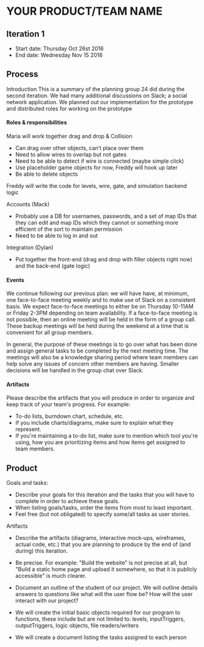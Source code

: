 # YOUR PRODUCT/TEAM NAME

## Iteration 1

 * Start date: Thursday Oct 26st 2016
 * End date: Wednesday Nov 15 2016

## Process

Introduction
This is a summary of the planning group 24 did during the second iteration. We had many additional
discussions on Slack; a social network application. We planned out our implementation for the prototype and distributed roles for working on the prototype

#### Roles & responsibilities

Maria will work together drag and drop & Collision
 - Can drag over other objects, can’t place over them
 - Need to allow wires to overlap but not gates
 - Need to be able to detect if wire is connected (maybe simple click)
 - Use placeholder game objects for now, Freddy will hook up later
 - Be able to delete objects
 
Freddy will write the code for levels, wire, gate, and simulation backend logic
 
Accounts (Mack)
 - Probably use a DB for usernames, passwords, and a set of map IDs that they can edit and map IDs which they cannot or something more efficient of the sort to maintain permission
 - Need to be able to log in and out
 
Integration (Dylan)
 - Put together the front-end (drag and drop with filler objects right now) and the back-end (gate logic)


#### Events

We continue following our previous plan: we will have have, at minimum, one face-to-face meeting weekly and to make use of Slack on a consistent basis. We expect face-to-face meetings to either be on Thursday 10-11AM or Friday 2-3PM depending on team availability.
If a face-to-face meeting is not possible, then an online meeting will be held in the form of a group call. These backup meetings will be held during the weekend at a time that is convenient for all group members.

In general, the purpose of these meetings is to go over what has been done and assign general tasks to be completed by the next meeting time. The meetings will also be a knowledge sharing period where team members can help solve any issues of concern other members are having. Smaller decisions will be handled in the group chat over Slack.
 

#### Artifacts

Please describe the artifacts that you will produce in order to organize and keep track of your team's progress.
For example:
 * To-do lists, burndown chart, schedule, etc.
 * If you include charts/diagrams, make sure to explain what they represent.
 * If you're maintaining a to-do list, make sure to mention which tool you're using, how you are prioritizing items and how items get assigned to team members.

 


## Product

Goals and tasks:

 * Describe your goals for this iteration and the tasks that you will have to complete in order to achieve these goals.
 * When listing goals/tasks, order the items from most to least important.
 * Feel free (but not obligated) to specify some/all tasks as user stories.

Artifacts

 * Describe the artifacts (diagrams, interactive mock-ups, wireframes, actual code, etc.)
   that you are planning to produce by the end of (and during) this iteration.
 * Be precise.
   For example: "Build the website" is not precise at all, but "Build a static home page and upload it somewhere, so that it is publicly accessible" is much clearer.
   
 * Document an outline of the student of our project. We will outline details answers to questions like what will the user flow be? How will the user interact with our project?
 * We will create the initial basic objects required for our program to functions, these include but are not limited to: levels, inputTriggers, outputTriggers, logic objects, file readers/writers
 * We will create a document listing the tasks assigned to each person    
